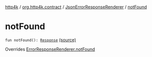 [http4k](../../index.md) / [org.http4k.contract](../index.md) / [JsonErrorResponseRenderer](index.md) / [notFound](./not-found.md)

# notFound

`fun notFound(): `[`Response`](../../org.http4k.core/-response/index.md) [(source)](https://github.com/http4k/http4k/blob/master/http4k-core/src/main/kotlin/org/http4k/contract/ErrorResponseRenderer.kt#L35)

Overrides [ErrorResponseRenderer.notFound](../-error-response-renderer/not-found.md)

